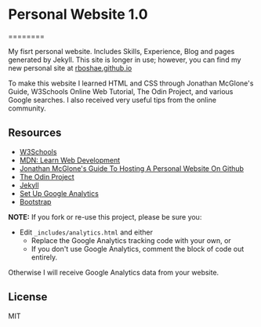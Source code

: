 # Personal Website 1.0
========

My fisrt personal website. Includes Skills, Experience, Blog and pages generated by Jekyll. This site is longer in use; however, you can find my new personal site at [rboshae.github.io](https://rboshae.github.io) 

To make this website I learned HTML and CSS through Jonathan McGlone's Guide, W3Schools Online Web Tutorial, The Odin Project, and various Google searches. I also received very useful tips from the online community.

## Resources
  - [W3Schools](https://www.w3schools.com/)
  - [MDN: Learn Web Development](https://developer.mozilla.org/en-US/docs/Learn/Getting_started_with_the_web)
  - [Jonathan McGlone's Guide To Hosting A Personal Website On Github](http://jmcglone.com/guides/github-pages/)
  - [The Odin Project](https://www.theodinproject.com/)
  - [Jekyll](https://jekyllrb.com/)
  - [Set Up Google Analytics](https://support.google.com/analytics/answer/1042508)
  - [Bootstrap](https://getbootstrap.com/)

**NOTE:** If you fork or re-use this project, please be sure you:

* Edit `_includes/analytics.html` and either
  * Replace the Google Analytics tracking code with your own, or
  * If you don't use Google Analytics, comment the block of code out entirely.

Otherwise I will receive Google Analytics data from your website.

License
----

MIT


   [git-repo-url]: <https://github.com/RBoshae/RBoshae.github.io>
   [rick boshae]: <https://github.com/rbosahe>

